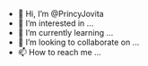 - 👋 Hi, I’m @PrincyJovita
- 👀 I’m interested in ...
- 🌱 I’m currently learning ...
- 💞️ I’m looking to collaborate on ...
- 📫 How to reach me ...

<!---
PrincyJovita/PrincyJovita is a ✨ special ✨ repository because its `README.md` (this file) appears on your GitHub profile.
You can click the Preview link to take a look at your changes.
--->
